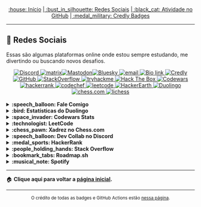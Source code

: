 <div align="center">
<a href="README.md"> :house: Início</a>
<a href="social-media.md"> | :bust_in_silhouette: Redes Sociais</a>
<a href="github-activity.md"> | :black_cat: Atividade no GitHub</a>
<a href="credly-badges.md"> | :medal_military: Credly Badges</a>
</div>

---

## :space_invader: Redes Sociais 

Essas são algumas plataformas online onde estou sempre estudando, me divertindo ou buscando novos desafios.

<div align="center">
  <!-- Discord  -->
  <a href="https://discordapp.com/users/728043170226503721">
    <img alt="Discord" src="https://img.shields.io/badge/Discord-%235865F2.svg?style=flat&logo=discord&logoColor=white"/>
  </a>
<!-- Matrix Chat-->
<a href="https://matrix.to/#/@mayannaoliveira:matrix.org?client=im.fluffychat" target="_blank">
<img src="https://img.shields.io/badge/Matrix-000000.svg?style=flat&logo=Matrix&logoColor=white" alt="matrix">
</a>
  <!-- Mastodon -->​
  <a href="https://mastodon.social/@mayannaoliveira">
    <img alt="Mastodon" src="https://img.shields.io/badge/Mastodon-6364FF.svg?style=flat&logo=Mastodon&logoColor=white"/>
  </a>
  <!-- Bluesky -->
  ​
  <a href="https://bsky.app/profile/mayannaoliveira.bsky.social">
    <img alt="Bluesky" src="https://img.shields.io/badge/Bluesky-0285FF.svg?style=flat&logo=Bluesky&logoColor=white"/>
  </a>
  <!-- Email -->
  <a href="mailto:mayannait@gmail.com">
    <img alt="email" src="https://img.shields.io/badge/Gmail-EA4335.svg?style=flat&logo=Gmail&logoColor=white"/>
  </a>
  <!-- Bio link-->
  <a href="https://bio.link/mayanna">
    <img alt="Bio link" src="https://img.shields.io/badge/Bio%20Link-000000.svg?style=flat&logo=Bio-Link&logoColor=white"/>
  </a>
  <!-- Credly -->
  <a href="https://www.credly.com/users/mayannaoliveira/">
    <img alt="Credly" src="https://img.shields.io/badge/Credly-FF6B00.svg?style=flat&logo=Credly&logoColor=white"/>
  </a>
  <!-- GitHub -->
  <a href="https://github.com/mayannaoliveira">
    <img alt="GitHub" src="https://img.shields.io/badge/GitHub-181717.svg?style=flat&logo=GitHub&logoColor=white"/>
  </a>
  <!-- Stackoverflow -->
  <a href="https://stackoverflow.com/users/16884312/mayanna">
    <img alt="StackOverflow" src="https://img.shields.io/badge/Stack%20Overflow-F58025.svg?style=flat&logo=Stack-Overflow&logoColor=white"/>
  </a>
  <!-- TryHackMe -->
  <a href="https://tryhackme.com/p/mayannait">
    <img src="https://img.shields.io/badge/TryHackMe-212C42?style=flat&logo=tryhackme&logoColor=white&link=https://tryhackme.com/p/mayannait" alt="tryhackme"/>
  </a>
  <!-- Hackthebox -->
  <a href="https://academy.hackthebox.com/">
    <img src="https://img.shields.io/badge/Hack%20The%20Box-9FEF00?style=flat&logo=HackTheBox&logoColor=white&link=https://academy.hackthebox.com/" alt="Hack The Box"/>
  </a>
  <!-- Codewars -->
  <a href="https://www.codewars.com/users/mayannaoliveira">
    <img src="https://img.shields.io/badge/Codewars-B1361E?style=flat&logo=codewars&logoColor=white&link=https://www.codewars.com/users/mayannaoliveira" alt="Codewars"/>
  </a>
  <!-- Hackerrank -->
  <a href="https://www.hackerrank.com/profile/mayannait">
    <img alt="hackerrank" src="https://img.shields.io/badge/-Hackerrank-00EA64?style=flat&logo=HackerRank&logoColor=white"/>
  </a>
  <!-- CodeChef -->
  <a href="https://www.codechef.com/users/tower_boat_88">
    <img alt="codechef" src="https://img.shields.io/badge/CodeChef-5B4638.svg?style=flat&logo=CodeChef&logoColor=white"/>
  </a>
  <!-- Leetcode -->
  <a href="https://leetcode.com/u/mayannait/">
    <img alt="leetcode" src="https://img.shields.io/badge/LeetCode-FFA116.svg?style=flat&logo=LeetCode&logoColor=white"/>
  </a>
  <!-- HackerEarth -->
  <a href="https://www.hackerearth.com/@mayannait/">
    <img alt="HackerEarth" src="https://img.shields.io/badge/HackerEarth-2C3454.svg?style=flat&logo=HackerEarth&logoColor=white" />
  </a>
  <!-- Duolingo -->
  <a href="https://www.duolingo.com/profile/mayannait">
    <img alt="Duolingo" src="https://img.shields.io/badge/Duolingo-58CC02.svg?style=flat&logo=Duolingo&logoColor=white"/>
  </a>
  <!-- Chess.com -->
  <a href="https://www.chess.com/member/mayannait">
    <img alt="chess.com" src="https://img.shields.io/badge/Chess.com-81B64C.svg?style=flat&logo=chessdotcom&logoColor=white"/>
  </a>
  <!-- Lichess -->
  <a href="https://lichess.org/@/mayannait">
    <img alt="lichess" src="https://img.shields.io/badge/Lichess-000000.svg?style=flat&logo=Lichess&logoColor=white"/>
  </a>
</div>

</br>

<!-- Mayanna's SOCIAL MEDIA -->
<details close>
  <summary> <b> :speech_balloon: Fale Comigo </b> </summary>
  <div align="center">
    <!-- Discord https://github.com/Ezzud/github-readme-discord-card -->
    <a href="https://discordapp.com/users/728043170226503721" target="_blank">
    <img src="https://discord-readme-card.ezzud.fr/?userid=728043170226503721" alt="Discord" width="318px" />
    </a>
    </br>
    <!-- https://shields.io/badges -->
    <!-- Mastodon -->
    <a href="https://mastodon.social/@mayannaoliveira" target="_blank">
    <img alt="Mastodon Follow" src="https://img.shields.io/mastodon/follow/114478339677653806?domain=mastodon.social&style=social"> 
    </a>
    <!-- Discord Dev Collab -->
    <a href="https://discord.gg/yN9JJSnv" target="_blank">
    <img src="https://img.shields.io/discord/1374165390036308101?style=social&logo=discord&label=Dev%20Collab&labelColor=white&color=5865F2" alt="dev-collab"/>
    </a>
    <!-- X/Twitter -->
    <a href="https://x.com/mayannaoliveira" target="_blank">
    <img alt="X (formerly Twitter) Follow" src="https://img.shields.io/twitter/follow/mayannaoliveira">
    </a>
    <!-- Reddit -->
    <a href="https://www.reddit.com/user/player8800/" target="_blank">
    <img alt="Reddit User Karma" src="https://img.shields.io/reddit/user-karma/combined/player8800">
    </a>
</br>
<sup>Veja se estou ou não no Discord agora:</sup>
<!-- Discord On/Off -->
<!-- https://github.com/zahtec/badges -->
<a href="https://discordapp.com/users/728043170226503721" target="_blank">
<img alt="Discord" src="https://badges.toryn.bio/discord/728043170226503721"></a>
  </div>
</details>

<!-- DUOLINGO  -->
<details close>
  <summary> <b> :bird: Estatísticas do Duolingo</b> </summary>
  <div align="center">
    <a href="https://www.duolingo.com/profile/mayannait">
      <!-- https://github.com/ashleytdavis/github-duolingo-widget -->
      <img alt="duolingo" src="https://github-duolingo-widget.onrender.com/api/duolingo-badge?username=mayannait&darkMode=true" width="190" />
      <!-- https://github.com/KevzPeter/Duolingo-Stats-Card -->
      <img alt="duolingo" src="https://duolingo-stats-card.vercel.app/api?username=mayannait&theme=onedark" width="250" />
    </a>
  </div>
</details>

<!-- CODEWARS -->
<details close>
  <summary> <b> :space_invader: Codewars Stats</b> </summary>
  <div align="center">
    <a href="https://www.codewars.com/users/mayannaoliveira">
      <!-- https://github.com/DiniFarb/codewars_readme_stats -->
      <img alt="codewars" src="https://github.r2v.ch/codewars?user=mayannaoliveira&name=true&top_languages=true&stroke=white&theme=default" width="420"/>
      </br>
      <!-- https://www.codewars.com -->
      <img alt="codewars" src="https://www.codewars.com/users/mayannaoliveira/badges/large" />
    </a>
  </div>
</details>

<!-- LEETCODE -->
<details close>
  <summary> <b> :technologist: LeetCode </b> </summary>
  <div align="center">
    <!-- LEETCODE https://github.com/JacobLinCool/LeetCode-Stats-Card --->
    <img src="https://leetcard.jacoblin.cool/mayannait?ext=activity" alt="LeetCode"/>
  </div>
</details>

<!-- CHESS.COM -->
<details close>
  <summary> <b> :chess_pawn: Xadrez no Chess.com </b> </summary>
  <!-- CHESS.COM https://github.com/Prathamesh-B/chesscom-stats-svg -->
  <div align="center">
    <img src="https://chesscom-stats-svg.vercel.app/stats?username=mayannait&theme=dark&borderRadius=3" alt="chesscom" width="320"/>
  </div>
</details>

<!-- DISCORD -->
<details close>
  <summary> <b> :speech_balloon: Dev Collab no Discord </b> </summary>
  <div align="center">
    <!-- Discord Dev Collab https://github.com/dgibbs64/discord-banners -->
    <a href="https://discord.gg/yN9JJSnv" target="_blank">
    <img src="https://discord.com/api/guilds/1374165390036308101/widget.png?style=banner2" alt="Discord" />
    </a>
    </br>
    <sup> Servidor para quem curte tecnologia!</sup>
    </br>
    <img src="https://img.shields.io/discord/1374165390036308101?style=social&logo=discord&label=Dev%20Collab&labelColor=white&color=5865F2" alt="dev-collab" />
  </div>
</details>

<!-- HACKERANK-->
<!-- https://github.com/samba9274/hackerrank-readme-stats -->
<details close>
  <summary> <b> :medal_sports: HackerRank </b> </summary>
  <div align="center">
  <a href="https://stackoverflow.com">
    <img alt="hackerrank" src="https://hackerrank-stats.vercel.app/api?username=mayannait"/>
  </a>
  </div>
</details>

<!-- STACKOVERFLOW-->
<details close>
  <summary> <b> :people_holding_hands: Stack Overflow </b> </summary>
  <div align="center">
    <img alt="StackOverflow" src="https://github-readme-stackoverflow.vercel.app/?userID=16884312&theme=dark"/>
    </br>
    <sup> :wrench: Envie suas dúvidas de programação no <a href="https://stackoverflow.com">Stack Overflow</a> e me marque.</sup>
  </div>
</details>

<!-- Roadmap.sh -->
<!-- https://roadmap.sh/ -->
<details close>
  <summary> <b> :bookmark_tabs: Roadmap.sh </b> </summary>
  <div align="center">
    <a href="https://roadmap.sh"><img src="https://roadmap.sh/card/wide/65375f41035e8d1be72f88e7?variant=dark" alt="roadmap.sh"/></a>
  </div>
</details>

<!-- Spotify -->
<!-- https://github.com/kittinan/spotify-github-profile -->
<details close>
  <summary> <b> :musical_note: Spotify </b> </summary>
  
[![spotify-github-profile](https://spotify-github-profile.kittinanx.com/api/view?uid=31kjpz5spdkbsvnsjghfttlti2zy&cover_image=true&theme=natemoo-re&show_offline=true&background_color=121212&interchange=false&bar_color=53b14f&bar_color_cover=false)](https://spotify-github-profile.kittinanx.com/api/view?uid=31kjpz5spdkbsvnsjghfttlti2zy&redirect=true)

  </div>
</details>


---

:house: <b> Clique aqui para voltar a [página inicial](README.md). </b>

---

<div align="center">
<sup>O crédito de todas as badges e GitHub Actions estão <a href="badges-actions.md">nessa página</a>.</sup>
</div>
